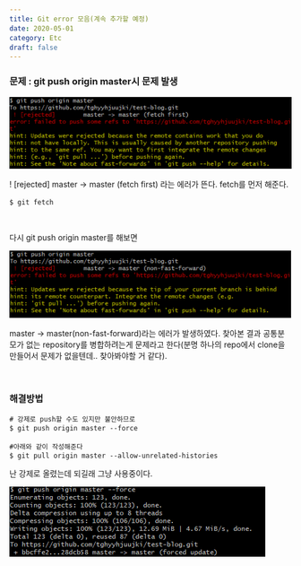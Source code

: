 ```yaml
---
title: Git error 모음(계속 추가할 예정)
date: 2020-05-01
category: Etc
draft: false
---
```


### 문제 : git push origin master시 문제 발생

![image-20200506143222580](image-20200506143222580.png)

! [rejected]        master -> master (fetch first) 라는 에러가 뜬다. fetch를 먼저 해준다.

```shell
$ git fetch
```

<br/>

다시 git push origin master를 해보면 

![image-20200506143420689](image-20200506143420689.png)

master -> master(non-fast-forward)라는 에러가 발생하였다. 찾아본 결과 공통분모가 없는 repository를 병합하려는게 문제라고 한다(분명 하나의 repo에서 clone을 만들어서 문제가 없을텐데.. 찾아봐야할 거 같다).

<br/>

### 해결방법

```shell
# 강제로 push할 수도 있지만 불안하므로
$ git push origin master --force

#아래와 같이 작성해준다
$ git pull origin master --allow-unrelated-histories
```

난 강제로 올렸는데 되길래 그냥 사용중이다.

![image-20200506143914957](image-20200506143914957.png)